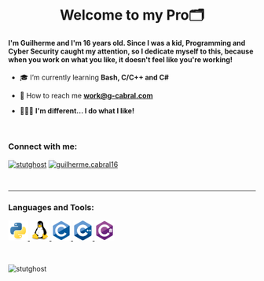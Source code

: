 <h1 align="center">Welcome to my Pro🗂</h1>
<h4>I'm Guilherme and I'm 16 years old. Since I was a kid, Programming and Cyber Security caught my attention, so I dedicate myself to this, because when you work on what you like, it doesn't feel like you're working!</h4>

- 🎓 I’m currently learning **Bash, C/C++ and C#**

- 📩 How to reach me **work@g-cabral.com**

- 🤷🏽‍♂️ **I'm different... I do what I like!**

<br>

<h3 align="left">Connect with me:</h3>
<p align="left">
<a href="https://www.hackerrank.com/stutghost" target="blank"><img align="center" src="https://raw.githubusercontent.com/rahuldkjain/github-profile-readme-generator/master/src/images/icons/Social/hackerrank.svg" alt="stutghost" height="30" width="40" /></a>
<a href="https://instagram.com/guilherme.cabral16" target="blank"><img align="center" src="https://raw.githubusercontent.com/rahuldkjain/github-profile-readme-generator/master/src/images/icons/Social/instagram.svg" alt="guilherme.cabral16" height="30" width="40" /></a>
</p>

<br>

---

<h3 align="left">Languages and Tools:</h3>
<p align="left"> 
<a href="https://www.python.org" target="_blank" rel="noreferrer"> <img src="https://raw.githubusercontent.com/devicons/devicon/master/icons/python/python-original.svg" alt="python" width="40" height="40"/> </a> 
<a href="https://www.linux.org/" target="_blank" rel="noreferrer"> <img src="https://raw.githubusercontent.com/devicons/devicon/master/icons/linux/linux-original.svg" alt="linux" width="40" height="40"/> </a> 
<a href="https://www.cprogramming.com/" target="_blank" rel="noreferrer"> <img src="https://raw.githubusercontent.com/devicons/devicon/master/icons/c/c-original.svg" alt="c" width="40" height="40"/> </a> 
<a href="https://www.w3schools.com/cpp/" target="_blank" rel="noreferrer"> <img src="https://raw.githubusercontent.com/devicons/devicon/master/icons/cplusplus/cplusplus-original.svg" alt="cplusplus" width="40" height="40"/> </a> 
<a href="https://www.w3schools.com/cs/" target="_blank" rel="noreferrer"> <img src="https://raw.githubusercontent.com/devicons/devicon/master/icons/csharp/csharp-original.svg" alt="csharp" width="40" height="40"/> </a> 
</p>

<br>

<p><img align="center" src="https://github-readme-stats.vercel.app/api/top-langs?username=stutghost&show_icons=true&locale=en&layout=compact" alt="stutghost" /></p>
